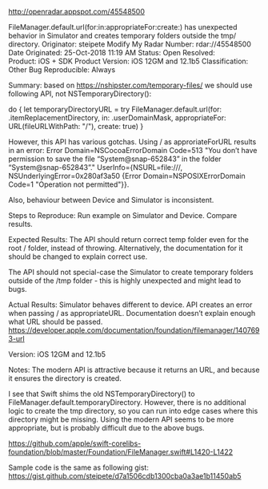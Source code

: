 http://openradar.appspot.com/45548500

FileManager.default.url(for:in:appropriateFor:create:) has unexpected behavior in Simulator and creates temporary folders outside the tmp/ directory.
Originator:    steipete    Modify My Radar
Number:    rdar://45548500    Date Originated:    25-Oct-2018 11:19 AM
Status:    Open    Resolved:    
Product:    iOS + SDK    Product Version:    iOS 12GM and 12.1b5
Classification:    Other Bug    Reproducible:    Always

Summary:
based on https://nshipster.com/temporary-files/ we should use following API, not NSTemporaryDirectory():

do {
let temporaryDirectoryURL = try FileManager.default.url(for: .itemReplacementDirectory,
in: .userDomainMask,
appropriateFor: URL(fileURLWithPath: "/"),
create: true)
}

However, this API has various gotchas. Using / as approriateForURL results in an error: Error Domain=NSCocoaErrorDomain Code=513 "You don’t have permission to save the file “System@snap-652843” in the folder “System@snap-652843”." UserInfo={NSURL=file:///, NSUnderlyingError=0x280af3a50 {Error Domain=NSPOSIXErrorDomain Code=1 "Operation not permitted"}}.

Also, behaviour between Device and Simulator is inconsistent.

Steps to Reproduce:
Run example on Simulator and Device. Compare results.

Expected Results:
The API should return correct temp folder even for the root / folder, instead of throwing. Alternatively, the documentation for it should be changed to explain correct use. 

The API should not special-case the Simulator to create temporary folders outside of the /tmp folder - this is highly unexpected and might lead to bugs.

Actual Results:
Simulator behaves different to device. 
API creates an error when passing / as appropriateURL.
Documentation doesn’t explain enough what URL should be passed. https://developer.apple.com/documentation/foundation/filemanager/1407693-url

Version:
iOS 12GM and 12.1b5

Notes:
The modern API is attractive because it returns an URL, and because it ensures the directory is created.

I see that Swift shims the old NSTemporaryDirectory() to FileManager.default.temporaryDirectory. However, there is no additional logic to create the tmp directory, so you can run into edge cases where this directory might be missing. Using the modern API seems to be more appropriate, but is probably difficult due to the above bugs.

https://github.com/apple/swift-corelibs-foundation/blob/master/Foundation/FileManager.swift#L1420-L1422

Sample code is the same as following gist: https://gist.github.com/steipete/d7a1506cdb1300cba0a3ae1b11450ab5
